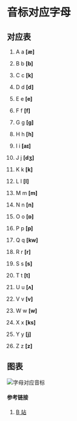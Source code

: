 # 音标对应字母

## 对应表

1. A a **[æ]**

2. B b **[b]**

3. C c **[k]**

4. D d **[d]**

5. E e **[e]**

6. F f **[f]**

7. G g **[ɡ]**

8. H h **[h]**

9. I i **[aɪ]**

10. J j **[dʒ]**

11. K k **[k]**

12. L l **[l]**

13. M m **[m]**

14. N n **[n]**

15. O o **[ɒ]**

16. P p **[p]**

17. Q q **[kw]**

18. R r **[r]**

19. S s **[s]**

20. T t **[t]**

21. U u **[ʌ]**

22. V v **[v]**

23. W w **[w]**

24. X x **[ks]**

25. Y y **[j]**

26. Z z **[z]**

## 图表

![字母对应音标](http://120.25.124.101:9111/EImages/phonetic/alphabet.png)

#### 参考链接

1. [B 站](https://www.bilibili.comhttp://120.25.124.101:9111/EVideo/BV1Lv411H79K?spm_id_from=333.999.0.0)

